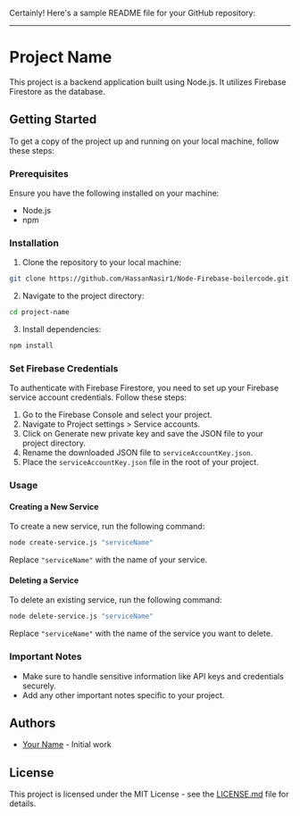 Certainly! Here's a sample README file for your GitHub repository:

---

# Project Name

This project is a backend application built using Node.js. It utilizes Firebase Firestore as the database.

## Getting Started

To get a copy of the project up and running on your local machine, follow these steps:

### Prerequisites

Ensure you have the following installed on your machine:

- Node.js
- npm

### Installation

1. Clone the repository to your local machine:

```bash
git clone https://github.com/HassanNasir1/Node-Firebase-boilercode.git
```

2. Navigate to the project directory:

```bash
cd project-name
```

3. Install dependencies:

```bash
npm install
```

### Set Firebase Credentials

To authenticate with Firebase Firestore, you need to set up your Firebase service account credentials. Follow these steps:

1. Go to the Firebase Console and select your project.
2. Navigate to Project settings > Service accounts.
3. Click on Generate new private key and save the JSON file to your project directory.
4. Rename the downloaded JSON file to `serviceAccountKey.json`.
5. Place the `serviceAccountKey.json` file in the root of your project.

### Usage

#### Creating a New Service

To create a new service, run the following command:

```bash
node create-service.js "serviceName"
```

Replace `"serviceName"` with the name of your service.

#### Deleting a Service

To delete an existing service, run the following command:

```bash
node delete-service.js "serviceName"
```

Replace `"serviceName"` with the name of the service you want to delete.

### Important Notes

- Make sure to handle sensitive information like API keys and credentials securely.
- Add any other important notes specific to your project.

## Authors

- [Your Name](https://github.com/yourusername) - Initial work

## License

This project is licensed under the MIT License - see the [LICENSE.md](LICENSE.md) file for details.
